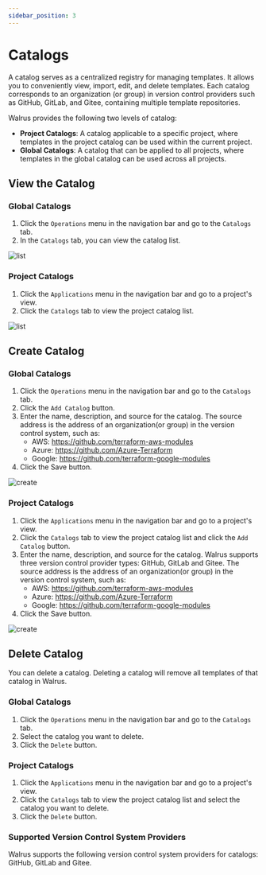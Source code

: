 ```yaml
---
sidebar_position: 3
---
```


# Catalogs

A catalog serves as a centralized registry for managing templates. It allows you to conveniently view, import, edit, and delete templates. Each catalog corresponds to an organization (or group) in version control providers such as GitHub, GitLab, and Gitee, containing multiple template repositories.

Walrus provides the following two levels of catalog:

- **Project Catalogs**: A catalog applicable to a specific project, where templates in the project catalog can be used within the current project.
- **Global Catalogs**: A catalog that can be applied to all projects, where templates in the global catalog can be used across all projects.

## View the Catalog

### Global Catalogs

1. Click the `Operations` menu in the navigation bar and go to the `Catalogs` tab.
2. In the `Catalogs` tab, you can view the catalog list.

![list](/img/v0.5.0/operation/catalog/list-catalog-en.png)

### Project Catalogs

1. Click the `Applications` menu in the navigation bar and go to a project's view.
2. Click the `Catalogs` tab to view the project catalog list.

![list](/img/v0.5.0/operation/catalog/list-project-catalog-en.png)

## Create Catalog

### Global Catalogs

1. Click the `Operations` menu in the navigation bar and go to the `Catalogs` tab.
2. Click the `Add Catalog` button.
3. Enter the name, description, and source for the catalog. The source address is the address of an organization(or group) in the version control system, such as:
	- AWS: https://github.com/terraform-aws-modules
	- Azure: https://github.com/Azure-Terraform
	- Google: https://github.com/terraform-google-modules
4. Click the Save button.

![create](/img/v0.6.0/operation/catalog/create.png)

### Project Catalogs

1. Click the `Applications` menu in the navigation bar and go to a project's view.
2. Click the `Catalogs` tab to view the project catalog list and click the `Add Catalog` button.
3. Enter the name, description, and source for the catalog. Walrus supports three version control provider types: GitHub, GitLab and Gitee. The source address is the address of an organization(or group) in the version control system, such as:
	- AWS: https://github.com/terraform-aws-modules
	- Azure: https://github.com/Azure-Terraform
	- Google: https://github.com/terraform-google-modules
4. Click the Save button.

![create](/img/v0.6.0/operation/catalog/create-project.png)

## Delete Catalog

You can delete a catalog. Deleting a catalog will remove all templates of that catalog in Walrus.

### Global Catalogs

1. Click the `Operations` menu in the navigation bar and go to the `Catalogs` tab.
2. Select the catalog you want to delete.
3. Click the `Delete` button.

### Project Catalogs

1. Click the `Applications` menu in the navigation bar and go to a project's view.
2. Click the `Catalogs` tab to view the project catalog list and select the catalog you want to delete.
3. Click the `Delete` button.

### Supported Version Control System Providers 

Walrus supports the following version control system providers for catalogs: GitHub, GitLab and Gitee.